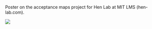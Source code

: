 Poster on the acceptance maps project for Hen Lab at MIT LMS (hen-lab.com).

![](https://github.com/aisilva/acceptance-maps/blob/main/pitt_poster_2_second.jpg)
